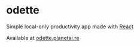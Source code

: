 # odette
Simple local-only productivity app made with [React](https://fr.reactjs.org/)

Available at [odette.planetai.re](https://odette.planetai.re)
